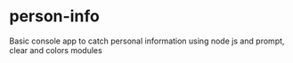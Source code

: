 # person-info
Basic console app to catch personal information using node js and prompt, clear and colors modules
